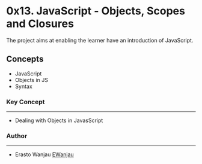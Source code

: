 # 0x13. JavaScript - Objects, Scopes and Closures
The project aims at enabling the learner have an introduction of JavaScript.

## Concepts
- JavaScript
- Objects in JS
- Syntax

### Key Concept
---
- Dealing with Objects in JavasScript

### Author
---
- Erasto Wanjau [EWanjau](wamwanjau@gmail.com)
